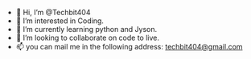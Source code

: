 - 👋 Hi, I’m @Techbit404
- 👀 I’m interested in Coding.
- 🌱 I’m currently learning python and Jyson.
- 💞️ I’m looking to collaborate on code to live.
- 📫 you can mail me in the following address: techbit404@gmail.com

<!---
Techbit404/Techbit404 is a ✨ special ✨ repository because its `README.md` (this file) appears on your GitHub profile.
You can click the Preview link to take a look at your changes.
--->
